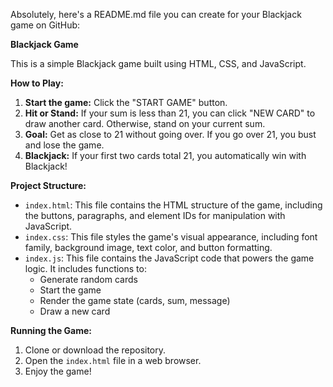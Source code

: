 Absolutely, here's a README.md file you can create for your Blackjack game on GitHub:

**Blackjack Game**

This is a simple Blackjack game built using HTML, CSS, and JavaScript.

**How to Play:**

1.  **Start the game:** Click the "START GAME" button.
2.  **Hit or Stand:** If your sum is less than 21, you can click "NEW CARD" to draw another card. Otherwise, stand on your current sum.
3.  **Goal:** Get as close to 21 without going over. If you go over 21, you bust and lose the game. 
4.  **Blackjack:** If your first two cards total 21, you automatically win with Blackjack!

**Project Structure:**

* `index.html`: This file contains the HTML structure of the game, including the buttons, paragraphs, and element IDs for manipulation with JavaScript.
* `index.css`: This file styles the game's visual appearance, including font family, background image, text color, and button formatting. 
* `index.js`: This file contains the JavaScript code that powers the game logic. It includes functions to:
    * Generate random cards
    * Start the game
    * Render the game state (cards, sum, message)
    * Draw a new card
 
**Running the Game:**

1. Clone or download the repository.
2. Open the `index.html` file in a web browser.
3. Enjoy the game!


